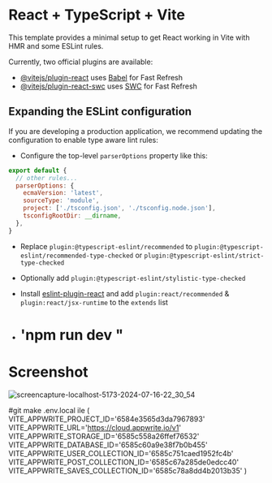 # React + TypeScript + Vite

This template provides a minimal setup to get React working in Vite with HMR and some ESLint rules.

Currently, two official plugins are available:

- [@vitejs/plugin-react](https://github.com/vitejs/vite-plugin-react/blob/main/packages/plugin-react/README.md) uses [Babel](https://babeljs.io/) for Fast Refresh
- [@vitejs/plugin-react-swc](https://github.com/vitejs/vite-plugin-react-swc) uses [SWC](https://swc.rs/) for Fast Refresh

## Expanding the ESLint configuration

If you are developing a production application, we recommend updating the configuration to enable type aware lint rules:

- Configure the top-level `parserOptions` property like this:

```js
export default {
  // other rules...
  parserOptions: {
    ecmaVersion: 'latest',
    sourceType: 'module',
    project: ['./tsconfig.json', './tsconfig.node.json'],
    tsconfigRootDir: __dirname,
  },
}
```

- Replace `plugin:@typescript-eslint/recommended` to `plugin:@typescript-eslint/recommended-type-checked` or `plugin:@typescript-eslint/strict-type-checked`
- Optionally add `plugin:@typescript-eslint/stylistic-type-checked`
- Install [eslint-plugin-react](https://github.com/jsx-eslint/eslint-plugin-react) and add `plugin:react/recommended` & `plugin:react/jsx-runtime` to the `extends` list

- # 'npm run dev "
# Screenshot
![screencapture-localhost-5173-2024-07-16-22_30_54](https://github.com/user-attachments/assets/3c1f8168-a61b-4aec-bcca-dbc83a612424)

#git 
make .env.local ile
(
VITE_APPWRITE_PROJECT_ID='6584e3565d3da7967893'
VITE_APPWRITE_URL='https://cloud.appwrite.io/v1'
VITE_APPWRITE_STORAGE_ID='6585c558a26ffef76532'
VITE_APPWRITE_DATABASE_ID='6585c60a9e38f7b0b455'
VITE_APPWRITE_USER_COLLECTION_ID='6585c751caed1952fc4b'
VITE_APPWRITE_POST_COLLECTION_ID='6585c67a285de0edcc40'
VITE_APPWRITE_SAVES_COLLECTION_ID='6585c78a8dd4b2013b35'
)
